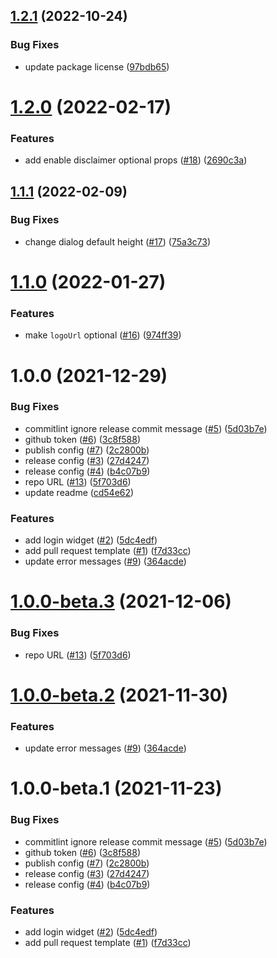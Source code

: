 ## [1.2.1](https://github.com/airwallex/airwallex-login-widget/compare/v1.2.0...v1.2.1) (2022-10-24)

### Bug Fixes

- update package license ([97bdb65](https://github.com/airwallex/airwallex-login-widget/commit/97bdb657b1c45a3ce9e74c070beec52049bc8e62))

# [1.2.0](https://github.com/airwallex/airwallex-login-widget/compare/v1.1.1...v1.2.0) (2022-02-17)

### Features

- add enable disclaimer optional props ([#18](https://github.com/airwallex/airwallex-login-widget/issues/18)) ([2690c3a](https://github.com/airwallex/airwallex-login-widget/commit/2690c3ad16778858c14a1c33a6c25be50026c6e6))

## [1.1.1](https://github.com/airwallex/airwallex-login-widget/compare/v1.1.0...v1.1.1) (2022-02-09)

### Bug Fixes

- change dialog default height ([#17](https://github.com/airwallex/airwallex-login-widget/issues/17)) ([75a3c73](https://github.com/airwallex/airwallex-login-widget/commit/75a3c73898447105aacace990fb38848e8be4966))

# [1.1.0](https://github.com/airwallex/airwallex-login-widget/compare/v1.0.0...v1.1.0) (2022-01-27)

### Features

- make `logoUrl` optional ([#16](https://github.com/airwallex/airwallex-login-widget/issues/16)) ([974ff39](https://github.com/airwallex/airwallex-login-widget/commit/974ff3921022be868e4eaf8a9390cc4032f309b2))

# 1.0.0 (2021-12-29)

### Bug Fixes

- commitlint ignore release commit message ([#5](https://github.com/airwallex/airwallex-login-widget/issues/5)) ([5d03b7e](https://github.com/airwallex/airwallex-login-widget/commit/5d03b7ef51319df1b7d89c0bbc4e855f29ce14e6))
- github token ([#6](https://github.com/airwallex/airwallex-login-widget/issues/6)) ([3c8f588](https://github.com/airwallex/airwallex-login-widget/commit/3c8f5884b2f5eece9385d3959d16af8401f3e734))
- publish config ([#7](https://github.com/airwallex/airwallex-login-widget/issues/7)) ([2c2800b](https://github.com/airwallex/airwallex-login-widget/commit/2c2800bd531bf0cb1934f3b8f2d262355dc1fd32))
- release config ([#3](https://github.com/airwallex/airwallex-login-widget/issues/3)) ([27d4247](https://github.com/airwallex/airwallex-login-widget/commit/27d4247d949f7d427ea8f615032f4ac20feba10f))
- release config ([#4](https://github.com/airwallex/airwallex-login-widget/issues/4)) ([b4c07b9](https://github.com/airwallex/airwallex-login-widget/commit/b4c07b965c3e2d328df95489044d002de93e4f93))
- repo URL ([#13](https://github.com/airwallex/airwallex-login-widget/issues/13)) ([5f703d6](https://github.com/airwallex/airwallex-login-widget/commit/5f703d647814cf5f296d3387134658889093ec20))
- update readme ([cd54e62](https://github.com/airwallex/airwallex-login-widget/commit/cd54e62a9ec28c11c795eb72fcf26095cd39cb04))

### Features

- add login widget ([#2](https://github.com/airwallex/airwallex-login-widget/issues/2)) ([5dc4edf](https://github.com/airwallex/airwallex-login-widget/commit/5dc4edfb2de605636e0c594dc06596192bfa0837))
- add pull request template ([#1](https://github.com/airwallex/airwallex-login-widget/issues/1)) ([f7d33cc](https://github.com/airwallex/airwallex-login-widget/commit/f7d33cc4d501986ddf59cf2fcdadd18756934509))
- update error messages ([#9](https://github.com/airwallex/airwallex-login-widget/issues/9)) ([364acde](https://github.com/airwallex/airwallex-login-widget/commit/364acde538111d37c9e9e89b49b1381781d60f12))

# [1.0.0-beta.3](https://github.com/airwallex/airwallex-login-widget/compare/v1.0.0-beta.2...v1.0.0-beta.3) (2021-12-06)

### Bug Fixes

- repo URL ([#13](https://github.com/airwallex/airwallex-login-widget/issues/13)) ([5f703d6](https://github.com/airwallex/airwallex-login-widget/commit/5f703d647814cf5f296d3387134658889093ec20))

# [1.0.0-beta.2](https://github.com/airwallex/airwallex-login-widget/compare/v1.0.0-beta.1...v1.0.0-beta.2) (2021-11-30)

### Features

- update error messages ([#9](https://github.com/airwallex/airwallex-login-widget/issues/9)) ([364acde](https://github.com/airwallex/airwallex-login-widget/commit/364acde538111d37c9e9e89b49b1381781d60f12))

# 1.0.0-beta.1 (2021-11-23)

### Bug Fixes

- commitlint ignore release commit message ([#5](https://github.com/airwallex/airwallex-login-widget/issues/5)) ([5d03b7e](https://github.com/airwallex/airwallex-login-widget/commit/5d03b7ef51319df1b7d89c0bbc4e855f29ce14e6))
- github token ([#6](https://github.com/airwallex/airwallex-login-widget/issues/6)) ([3c8f588](https://github.com/airwallex/airwallex-login-widget/commit/3c8f5884b2f5eece9385d3959d16af8401f3e734))
- publish config ([#7](https://github.com/airwallex/airwallex-login-widget/issues/7)) ([2c2800b](https://github.com/airwallex/airwallex-login-widget/commit/2c2800bd531bf0cb1934f3b8f2d262355dc1fd32))
- release config ([#3](https://github.com/airwallex/airwallex-login-widget/issues/3)) ([27d4247](https://github.com/airwallex/airwallex-login-widget/commit/27d4247d949f7d427ea8f615032f4ac20feba10f))
- release config ([#4](https://github.com/airwallex/airwallex-login-widget/issues/4)) ([b4c07b9](https://github.com/airwallex/airwallex-login-widget/commit/b4c07b965c3e2d328df95489044d002de93e4f93))

### Features

- add login widget ([#2](https://github.com/airwallex/airwallex-login-widget/issues/2)) ([5dc4edf](https://github.com/airwallex/airwallex-login-widget/commit/5dc4edfb2de605636e0c594dc06596192bfa0837))
- add pull request template ([#1](https://github.com/airwallex/airwallex-login-widget/issues/1)) ([f7d33cc](https://github.com/airwallex/airwallex-login-widget/commit/f7d33cc4d501986ddf59cf2fcdadd18756934509))
